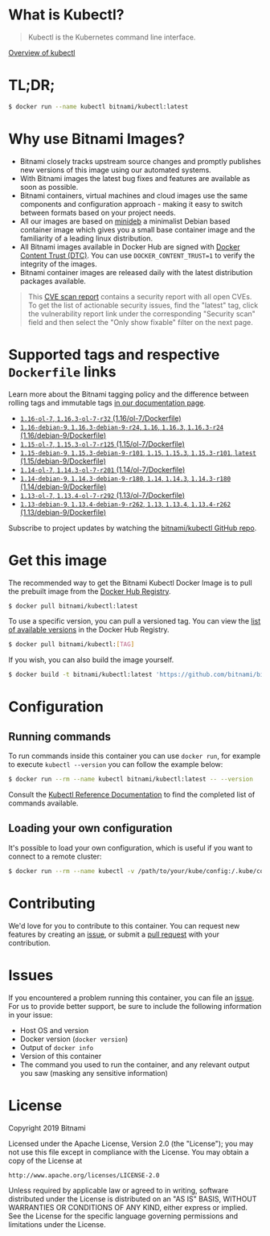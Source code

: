 
# What is Kubectl?

> Kubectl is the Kubernetes command line interface.

[Overview of kubectl](https://kubernetes.io/docs/reference/kubectl/overview/)

# TL;DR;

```bash
$ docker run --name kubectl bitnami/kubectl:latest
```

# Why use Bitnami Images?

* Bitnami closely tracks upstream source changes and promptly publishes new versions of this image using our automated systems.
* With Bitnami images the latest bug fixes and features are available as soon as possible.
* Bitnami containers, virtual machines and cloud images use the same components and configuration approach - making it easy to switch between formats based on your project needs.
* All our images are based on [minideb](https://github.com/bitnami/minideb) a minimalist Debian based container image which gives you a small base container image and the familiarity of a leading linux distribution.
* All Bitnami images available in Docker Hub are signed with [Docker Content Trust (DTC)](https://docs.docker.com/engine/security/trust/content_trust/). You can use `DOCKER_CONTENT_TRUST=1` to verify the integrity of the images.
* Bitnami container images are released daily with the latest distribution packages available.


> This [CVE scan report](https://quay.io/repository/bitnami/kubectl?tab=tags) contains a security report with all open CVEs. To get the list of actionable security issues, find the "latest" tag, click the vulnerability report link under the corresponding "Security scan" field and then select the "Only show fixable" filter on the next page.

# Supported tags and respective `Dockerfile` links

Learn more about the Bitnami tagging policy and the difference between rolling tags and immutable tags [in our documentation page](https://docs.bitnami.com/containers/how-to/understand-rolling-tags-containers/).


* [`1.16-ol-7`, `1.16.3-ol-7-r32` (1.16/ol-7/Dockerfile)](https://github.com/bitnami/bitnami-docker-kubectl/blob/1.16.3-ol-7-r32/1.16/ol-7/Dockerfile)
* [`1.16-debian-9`, `1.16.3-debian-9-r24`, `1.16`, `1.16.3`, `1.16.3-r24` (1.16/debian-9/Dockerfile)](https://github.com/bitnami/bitnami-docker-kubectl/blob/1.16.3-debian-9-r24/1.16/debian-9/Dockerfile)
* [`1.15-ol-7`, `1.15.3-ol-7-r125` (1.15/ol-7/Dockerfile)](https://github.com/bitnami/bitnami-docker-kubectl/blob/1.15.3-ol-7-r125/1.15/ol-7/Dockerfile)
* [`1.15-debian-9`, `1.15.3-debian-9-r101`, `1.15`, `1.15.3`, `1.15.3-r101`, `latest` (1.15/debian-9/Dockerfile)](https://github.com/bitnami/bitnami-docker-kubectl/blob/1.15.3-debian-9-r101/1.15/debian-9/Dockerfile)
* [`1.14-ol-7`, `1.14.3-ol-7-r201` (1.14/ol-7/Dockerfile)](https://github.com/bitnami/bitnami-docker-kubectl/blob/1.14.3-ol-7-r201/1.14/ol-7/Dockerfile)
* [`1.14-debian-9`, `1.14.3-debian-9-r180`, `1.14`, `1.14.3`, `1.14.3-r180` (1.14/debian-9/Dockerfile)](https://github.com/bitnami/bitnami-docker-kubectl/blob/1.14.3-debian-9-r180/1.14/debian-9/Dockerfile)
* [`1.13-ol-7`, `1.13.4-ol-7-r292` (1.13/ol-7/Dockerfile)](https://github.com/bitnami/bitnami-docker-kubectl/blob/1.13.4-ol-7-r292/1.13/ol-7/Dockerfile)
* [`1.13-debian-9`, `1.13.4-debian-9-r262`, `1.13`, `1.13.4`, `1.13.4-r262` (1.13/debian-9/Dockerfile)](https://github.com/bitnami/bitnami-docker-kubectl/blob/1.13.4-debian-9-r262/1.13/debian-9/Dockerfile)

Subscribe to project updates by watching the [bitnami/kubectl GitHub repo](https://github.com/bitnami/bitnami-docker-kubectl).

# Get this image

The recommended way to get the Bitnami Kubectl Docker Image is to pull the prebuilt image from the [Docker Hub Registry](https://hub.docker.com/r/bitnami/kubectl).

```bash
$ docker pull bitnami/kubectl:latest
```

To use a specific version, you can pull a versioned tag. You can view the [list of available versions](https://hub.docker.com/r/bitnami/kubectl/tags/) in the Docker Hub Registry.

```bash
$ docker pull bitnami/kubectl:[TAG]
```

If you wish, you can also build the image yourself.

```bash
$ docker build -t bitnami/kubectl:latest 'https://github.com/bitnami/bitnami-docker-kubectl.git#master:1.15/debian-9'
```

# Configuration

## Running commands

To run commands inside this container you can use `docker run`, for example to execute `kubectl --version` you can follow the example below:

```bash
$ docker run --rm --name kubectl bitnami/kubectl:latest -- --version
```

Consult the [Kubectl Reference Documentation](https://kubernetes.io/docs/reference/generated/kubectl/kubectl-commands) to find the completed list of commands available.

## Loading your own configuration

It's possible to load your own configuration, which is useful if you want to connect to a remote cluster:

```bash
$ docker run --rm --name kubectl -v /path/to/your/kube/config:/.kube/config bitnami/kubectl:latest
```

# Contributing

We'd love for you to contribute to this container. You can request new features by creating an [issue](https://github.com/bitnami/bitnami-docker-kubectl/issues), or submit a [pull request](https://github.com/bitnami/bitnami-docker-kubectl/pulls) with your contribution.

# Issues

If you encountered a problem running this container, you can file an [issue](https://github.com/bitnami/bitnami-docker-kubectl/issues). For us to provide better support, be sure to include the following information in your issue:

- Host OS and version
- Docker version (`docker version`)
- Output of `docker info`
- Version of this container
- The command you used to run the container, and any relevant output you saw (masking any sensitive information)

# License

Copyright 2019 Bitnami

Licensed under the Apache License, Version 2.0 (the "License");
you may not use this file except in compliance with the License.
You may obtain a copy of the License at

    http://www.apache.org/licenses/LICENSE-2.0

Unless required by applicable law or agreed to in writing, software
distributed under the License is distributed on an "AS IS" BASIS,
WITHOUT WARRANTIES OR CONDITIONS OF ANY KIND, either express or implied.
See the License for the specific language governing permissions and
limitations under the License.
